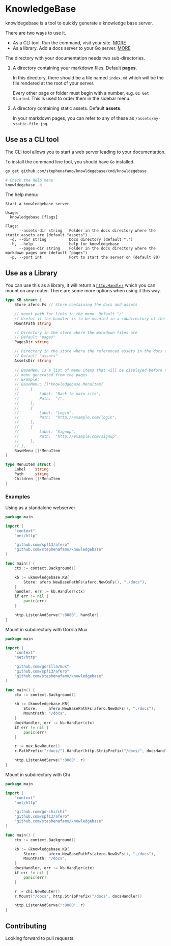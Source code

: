 # KnowledgeBase

knowldegebase is a tool to quickly generate a knowledge base server.

There are two ways to use it.

* As a CLI tool. Run the command, visit your site. [MORE](#use-as-a-cli-tool)
* As a library. Add a docs server to your Go server. [MORE](#use-as-a-library)

The directory with your documentation needs two sub-directories.

1. A directory containing your markdown files. Default **pages**.

    In this directory, there should be a file named `index.md` which will be the file rendered at the root of your server.

    Every other page or folder must begin with a number, e.g. `01 Get Started`. This is used to order them in the sidebar menu.

2. A directory containing static assets. Default **assets**.

    In your markdown pages, you can refer to any of these as `/assets/my-static-file.jpg`.

## Use as a CLI tool

The CLI tool allows you to start a web server leading to your documentation.

To install the command line tool, you should have `Go` installed.

```sh
go get github.com/stephenafamo/knowldegebase/cmd/knowldegebase

# Check the help menu
knowldegebase -h
```

The help menu: 

```
Start a knowledgebase server

Usage:
  knowledgebase [flags]

Flags:
      --assets-dir string   Folder in the docs directory where the static assets are (default "assets")
  -d, --dir string          Docs directory (default ".")
  -h, --help                help for knowledgebase
      --pages-dir string    Folder in the docs directory where the markdown pages are (default "pages")
  -p, --port int            Port to start the server on (default 80)
```

## Use as a Library

You can use this as a library, it will return a [`http.Handler`](https://golang.org/pkg/net/http/#Handler) which you can mount on any router. There are some more options when using it this way.

```go
type KB struct {
	Store afero.Fs // Store containing the docs and assets

	// mount path for links in the menu. Default "/"
	// Useful if the handler is to be mounted in a subdirectory of the server
	MountPath string

	// Directory in the store where the markdown files are
	// Default "pages"
	PagesDir string

	// Directory in the store where the referenced assets in the docs are
	// Default "assets"
	AssetsDir string
    
	// BaseMenu is a list of menu items that will be displayed before the
	// menu generated from the pages.
	// Example:
	// BaseMenu: []*knowledgebase.MenuItem{
	//     {
	//         Label: "Back to main site",
	//         Path:  "/",
	//     },
	//     {
	//         Label: "Login",
	//         Path:  "http://example.com/login",
	//     },
	//     {
	//         Label: "Signup",
	//         Path:  "http://example.com/signup",
	//     },
	// },
	BaseMenu []*MenuItem
}

type MenuItem struct {
	Label    string
	Path     string
	Children []*MenuItem
}
```

### Examples

Using as a standalone webserver

```go
package main

import (
	"context"
	"net/http"

	"github.com/spf13/afero"
	"github.com/stephenafamo/knowledgebase"
)

func main() {
	ctx := context.Background()

	kb := &knowledgebase.KB{
		Store: afero.NewBasePathFs(afero.NewOsFs(), "./docs"),
	}
	handler, err := kb.Handler(ctx)
	if err != nil {
		panic(err)
	}

	http.ListenAndServe(":8080", handler)
}
```

Mount in subdirectory with Gorrila Mux

```go
package main

import (
	"context"
	"net/http"

	"github.com/gorilla/mux"
	"github.com/spf13/afero"
	"github.com/stephenafamo/knowledgebase"
)

func main() {
	ctx := context.Background()

	kb := &knowledgebase.KB{
		Store:     afero.NewBasePathFs(afero.NewOsFs(), "./docs"),
		MountPath: "/docs",
	}
	docsHandler, err := kb.Handler(ctx)
	if err != nil {
		panic(err)
	}

	r := mux.NewRouter()
	r.PathPrefix("/docs/").Handler(http.StripPrefix("/docs/", docsHandler))

	http.ListenAndServe(":8080", r)
}
```

Mount in subdirectory with Chi

```go
package main

import (
	"context"
	"net/http"

	"github.com/go-chi/chi"
	"github.com/spf13/afero"
	"github.com/stephenafamo/knowledgebase"
)

func main() {
	ctx := context.Background()

	kb := &knowledgebase.KB{
		Store:     afero.NewBasePathFs(afero.NewOsFs(), "./docs"),
		MountPath: "/docs",
	}
	docsHandler, err := kb.Handler(ctx)
	if err != nil {
		panic(err)
	}

	r := chi.NewRouter()
	r.Mount("/docs", http.StripPrefix("/docs", docsHandler))

	http.ListenAndServe(":8080", r)
}
```

## Contributing

Looking forward to pull requests.
